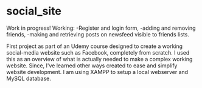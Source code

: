 # social_site
Work in progress!
Working: 
  -Register and login form, 
  -adding and removing friends, 
  -making and retrieving posts on newsfeed visible to friends lists.

First project as part of an Udemy course designed to create a working social-media website such as Facebook, completely from scratch. I used this as an overview of what is actually needed to make a complex working website. Since, I've learned other ways created to ease and simplify website development. I am using XAMPP to setup a local webserver and MySQL database.
